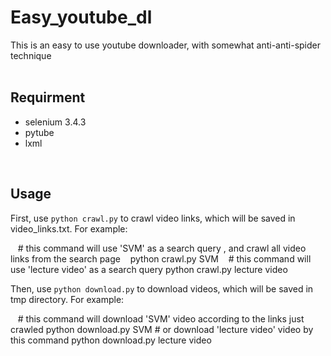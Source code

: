 # Easy_youtube_dl
This is an easy to use youtube downloader, with somewhat anti-anti-spider technique
<br>
<br>

## Requirment
* selenium 3.4.3
* pytube
* lxml
<br>

## Usage
First, use `python crawl.py` to crawl video links, which will be saved in video_links.txt. For example:

    # this command will use 'SVM' as a search query , and crawl all video links from the search page
    python crawl.py SVM
    # this command will use 'lecture video' as a search query
    python crawl.py lecture video
<br>

Then, use `python download.py` to download videos, which will be saved in tmp directory. For example:

    # this command will download 'SVM' video according to the links just crawled
    python download.py SVM
    # or download 'lecture video' video by this command 
    python download.py lecture video
<br>

